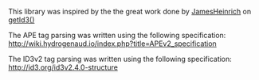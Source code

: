 This library was inspired by the the great work done by [JamesHeinrich](//github.com/JamesHeinrich) on [getId3()](//github.com/JamesHeinrich/getID3)

The APE tag parsing was written using the following specification:
http://wiki.hydrogenaud.io/index.php?title=APEv2_specification

The ID3v2 tag parsing was written using the following specification:
http://id3.org/id3v2.4.0-structure
